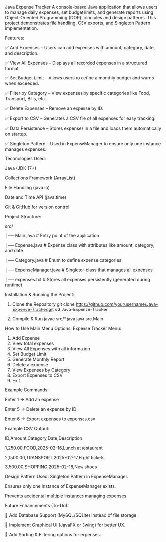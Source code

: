 Java Expense Tracker
  A console-based Java application that allows users to manage daily expenses, set budget limits, and generate reports using Object-Oriented Programming (OOP)       principles and design patterns. This project demonstrates file handling, CSV exports, and Singleton Pattern implementation.

Features:

  ✅ Add Expenses – Users can add expenses with amount, category, date, and description.
  
  ✅ View All Expenses – Displays all recorded expenses in a structured format.
  
  ✅ Set Budget Limit – Allows users to define a monthly budget and warns when exceeded.
  
  ✅ Filter by Category – View expenses by specific categories like Food, Transport, Bills, etc.
  
  ✅ Delete Expenses – Remove an expense by ID.
  
  ✅ Export to CSV – Generates a CSV file of all expenses for easy tracking.
  
  ✅ Data Persistence – Stores expenses in a file and loads them automatically on startup.
  
  ✅ Singleton Pattern – Used in ExpenseManager to ensure only one instance manages expenses.


Technologies Used:

  Java (JDK 17+)
  
  Collections Framework (ArrayList)
  
  File Handling (java.io)
  
  Date and Time API (java.time)
  
  Git & GitHub for version control


Project Structure:

  src/
  
  │── Main.java            # Entry point of the application
  
  │── Expense.java         # Expense class with attributes like amount, category, and date
  
  │── Category.java        # Enum to define expense categories
  
  │── ExpenseManager.java  # Singleton class that manages all expenses
  
  │── expenses.txt         # Stores all expenses persistently (generated during runtime)


Installation & Running the Project:

  1. Clone the Repository
  git clone https://github.com/yourusername/Java-Expense-Tracker.git
  cd Java-Expense-Tracker
  
  2. Compile & Run
  javac src/*.java
  java src.Main

How to Use
  Main Menu Options:
  Expense Tracker Menu:
  1. Add Expense
  2. View total expenses
  3. View All Expenses with all information
  4. Set Budget Limit
  5. Generate Monthly Report
  6. Delete a expense
  7. View Expenses by Category
  8. Export Expenses to CSV
  9. Exit


Example Commands:

  Enter 1 → Add an expense
  
  Enter 5 → Delete an expense by ID
  
  Enter 6 → Export expenses to expenses.csv
  
  Example CSV Output:
  
  ID,Amount,Category,Date,Description
  
  1,250.00,FOOD,2025-02-16,Lunch at restaurant
  
  2,1500.00,TRANSPORT,2025-02-17,Flight tickets
  
  3,500.00,SHOPPING,2025-02-18,New shoes

Design Pattern Used:
  Singleton Pattern in ExpenseManager.
  
  Ensures only one instance of ExpenseManager exists.
  
  Prevents accidental multiple instances managing expenses.


Future Enhancements (To-Do):
  
  📌 Add Database Support (MySQL/SQLite) instead of file storage.
  
  📌 Implement Graphical UI (JavaFX or Swing) for better UX.
  
  📌 Add Sorting & Filtering options for expenses.



